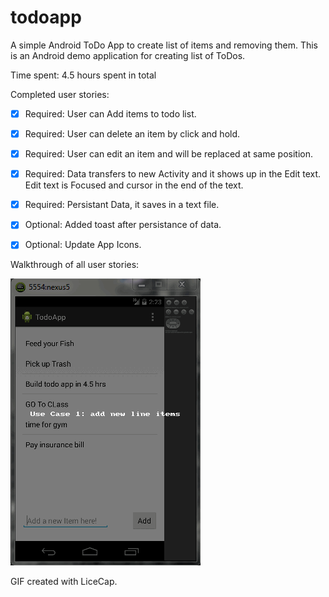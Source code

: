 todoapp
=======

A simple Android ToDo App to create list of items and removing them. 
This is an Android demo application for creating list of ToDos. 

Time spent: 4.5 hours spent in total

Completed user stories:

* [x] Required: User can Add items to todo list.
* [x] Required: User can delete an item by click and hold.
* [x] Required: User can edit an item and will be replaced at same position.
* [x] Required: Data transfers to new Activity and it shows up in the Edit text. Edit text is Focused and cursor in the end of the text.
* [x] Required: Persistant Data, it saves in a text file.
* [x] Optional: Added toast after persistance of data.
* [x] Optional: Update App Icons.


Walkthrough of all user stories:

![alt tag](todApp_ParagSagar.gif)

GIF created with LiceCap.
